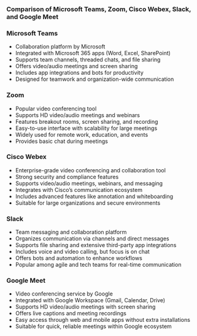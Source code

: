 ### Comparison of Microsoft Teams, Zoom, Cisco Webex, Slack, and Google Meet

### Microsoft Teams

* Collaboration platform by Microsoft
* Integrated with Microsoft 365 apps (Word, Excel, SharePoint)
* Supports team channels, threaded chats, and file sharing
* Offers video/audio meetings and screen sharing
* Includes app integrations and bots for productivity
* Designed for teamwork and organization-wide communication

### Zoom

* Popular video conferencing tool
* Supports HD video/audio meetings and webinars
* Features breakout rooms, screen sharing, and recording
* Easy-to-use interface with scalability for large meetings
* Widely used for remote work, education, and events
* Provides basic chat during meetings


### Cisco Webex

* Enterprise-grade video conferencing and collaboration tool
* Strong security and compliance features
* Supports video/audio meetings, webinars, and messaging
* Integrates with Cisco’s communication ecosystem
* Includes advanced features like annotation and whiteboarding
* Suitable for large organizations and secure environments

### Slack

* Team messaging and collaboration platform
* Organizes communication via channels and direct messages
* Supports file sharing and extensive third-party app integrations
* Includes voice and video calling, but focus is on chat
* Offers bots and automation to enhance workflows
* Popular among agile and tech teams for real-time communication

### Google Meet

* Video conferencing service by Google
* Integrated with Google Workspace (Gmail, Calendar, Drive)
* Supports HD video/audio meetings with screen sharing
* Offers live captions and meeting recordings
* Easy access through web and mobile apps without extra installations
* Suitable for quick, reliable meetings within Google ecosystem
